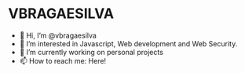 # VBRAGAESILVA
- 👋 Hi, I’m @vbragaesilva
- 👀 I’m interested in Javascript, Web development and Web Security.
- 🌱 I’m currently working on personal projects
- 📫 How to reach me: Here!
<!--- - 💞️ I’m looking to collaborate on ... --->


<!---
vbragaesilva/vbragaesilva is a ✨ special ✨ repository because its `README.md` (this file) appears on your GitHub profile.
You can click the Preview link to take a look at your changes.
--->
